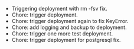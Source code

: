 - Triggering deployment with rm -fsv fix.
- Chore: trigger deployment.
- Chore: trigger deployment again to fix KeyError.
- Chore: add logging and backup to deployment.
- Chore: trigger one more test deployment.
- Chore: trigger deployment for postgresql fix.